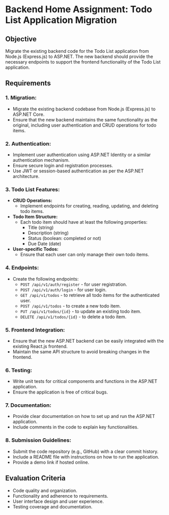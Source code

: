 # Backend Home Assignment: Todo List Application Migration

## Objective  
Migrate the existing backend code for the Todo List application from Node.js (Express.js) to ASP.NET. The new backend should provide the necessary endpoints to support the frontend functionality of the Todo List application.

## Requirements

### 1. Migration:
- Migrate the existing backend codebase from Node.js (Express.js) to ASP.NET Core.
- Ensure that the new backend maintains the same functionality as the original, including user authentication and CRUD operations for todo items.

### 2. Authentication:
- Implement user authentication using ASP.NET Identity or a similar authentication mechanism.
- Ensure secure login and registration processes.
- Use JWT or session-based authentication as per the ASP.NET architecture.

### 3. Todo List Features:
- **CRUD Operations:** 
  - Implement endpoints for creating, reading, updating, and deleting todo items.
- **Todo Item Structure:**
  - Each todo item should have at least the following properties:
    - Title (string)
    - Description (string)
    - Status (boolean: completed or not)
    - Due Date (date)
- **User-specific Todos:**
  - Ensure that each user can only manage their own todo items.

### 4. Endpoints:
- Create the following endpoints:
  - `POST /api/v1/auth/register` - for user registration.
  - `POST /api/v1/auth/login` - for user login.
  - `GET /api/v1/todos` - to retrieve all todo items for the authenticated user.
  - `POST /api/v1/todos` - to create a new todo item.
  - `PUT /api/v1/todos/{id}` - to update an existing todo item.
  - `DELETE /api/v1/todos/{id}` - to delete a todo item.

### 5. Frontend Integration:
- Ensure that the new ASP.NET backend can be easily integrated with the existing React.js frontend.
- Maintain the same API structure to avoid breaking changes in the frontend.

### 6. Testing:
- Write unit tests for critical components and functions in the ASP.NET application.
- Ensure the application is free of critical bugs.

### 7. Documentation:
- Provide clear documentation on how to set up and run the ASP.NET application.
- Include comments in the code to explain key functionalities.

### 8. Submission Guidelines:
- Submit the code repository (e.g., GitHub) with a clear commit history.
- Include a README file with instructions on how to run the application.
- Provide a demo link if hosted online.

## Evaluation Criteria
- Code quality and organization.
- Functionality and adherence to requirements.
- User interface design and user experience.
- Testing coverage and documentation.